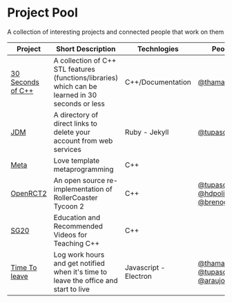 # Project Pool
A collection of interesting projects and connected people that work on them 

Project | Short Description | Technlogies | People
------------ | ------------- | ------------- | -------------
[30 Seconds of C++](11) | A collection of C++ STL features (functions/libraries) which can be learned in 30 seconds or less | C++/Documentation | [@thamara](8)
[JDM](1) | A directory of direct links to delete your account from web services | Ruby - Jekyll | [@tupaschoal](2)
[Meta](3)| Love template metaprogramming | C++ | 
[OpenRCT2](4) | An open source re-implementation of RollerCoaster Tycoon 2 | C++ | [@tupaschoal](2), [@hdpoliveira](5), [@brenoguim](6)
[SG20](10) | Education and Recommended Videos for Teaching C++ | C++ | 
[Time To leave](7) | Log work hours and get notified when it's time to leave the office and start to live | Javascript - Electron | [@thamara](8), [@tupaschoal](2), [@araujoarthur0](9)

[1]: https://github.com/jdm-contrib/jdm
[2]: https://github.com/tupaschoal
[3]: https://github.com/brunocodutra/metal
[4]: https://github.com/OpenRCT2/OpenRCT2
[5]: https://github.com/hdpoliveira
[6]: https://github.com/brenoguim
[7]: https://github.com/thamara/time-to-leave
[8]: https://github.com/thamara
[9]: https://github.com/araujoarthur0
[10]: https://github.com/cplusplus/SG20
[11]: https://github.com/Bhupesh-V/30-seconds-of-cpp

